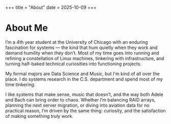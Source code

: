 +++
title = "About"
date = 2025-10-09
+++

# About Me

I’m a 4th year student at the University of Chicago with an enduring fascination for systems — the kind that hum quietly when they work and demand humility when they don’t. Most of my time goes into running and refining a constellation of Linux machines, tinkering with infrastructure, and turning half-baked technical curiosities into functioning projects.

My formal majors are Data Science and Music, but I'm kind of all over the place. I do systems research in the C.S. department and spend most of my time tinkering.

I like systems that make sense, music that doesn’t, and the way both Adele and Bach can bring order to chaos. Whether I’m balancing RAID arrays, planning the next server migration, or diving into aviation data for no practical reason, I’m driven by the same thing: curiosity, and the satisfaction of making something truly work.

